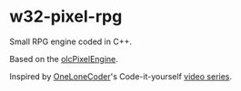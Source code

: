 # w32-pixel-rpg

Small RPG engine coded in C++.

Based on the [olcPixelEngine](https://github.com/OneLoneCoder/olcPixelGameEngine).

Inspired by [OneLoneCoder](https://github.com/OneLoneCoder)'s Code-it-yourself [video series](https://www.youtube.com/playlist?list=PLrOv9FMX8xJE8NgepZR1etrsU63fDDGxO).
